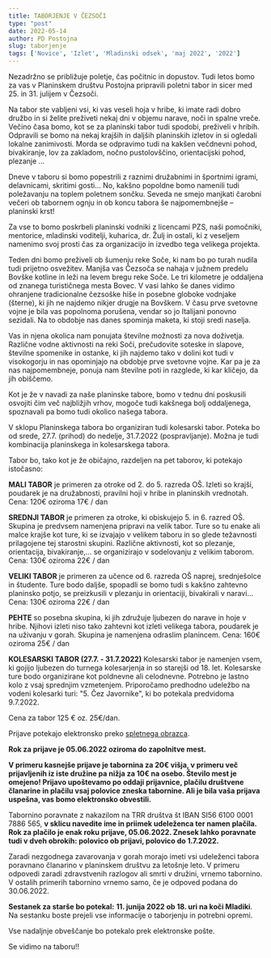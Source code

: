 ```yaml
---
title: TABORJENJE V ČEZSOČI
type: "post"
date: 2022-05-14
author: PD Postojna
slug: taborjenje
tags: ['Novice', 'Izlet', 'Mladinski odsek', 'maj 2022', '2022']
---
```


Nezadržno se približuje poletje, čas počitnic in dopustov. Tudi letos bomo za vas v Planinskem društvu Postojna pripravili poletni tabor in sicer med 25. in 31. julijem v Čezsoči.

Na tabor ste vabljeni vsi, ki vas veseli hoja v hribe, ki imate radi dobro družbo in si želite preživeti nekaj dni v objemu narave, noči in spalne vreče. Večino časa bomo, kot se za planinski tabor tudi spodobi, preživeli v hribih. Odpravili se bomo na nekaj krajših in daljših planinskih izletov in si ogledali lokalne zanimivosti. Morda se odpravimo tudi na kakšen večdnevni pohod, bivakiranje, lov za zakladom, nočno pustolovščino, orientacijski pohod, plezanje ...

Dneve v taboru si bomo popestrili z raznimi družabnimi in športnimi igrami, delavnicami, skritimi gosti... No, kakšno popoldne bomo namenili tudi poležavanju na toplem poletnem sončku. Seveda ne smejo manjkati čarobni večeri ob tabornem ognju in ob koncu tabora še najpomembnejše – planinski krst!

Za vse to bomo poskrbeli planinski vodniki z licencami PZS, naši pomočniki, mentorice, mladinski voditelji, kuharica, dr. Žulj in ostali, ki z veseljem namenimo svoj prosti čas za organizacijo in izvedbo tega velikega projekta.

Teden dni bomo preživeli ob šumenju reke Soče, ki nam bo po turah nudila tudi prijetno osvežitev. Manjša vas Čezsoča se nahaja v južnem predelu Bovške kotline in leži na levem bregu reke Soče. Le tri kilometre je oddaljena od znanega turističnega mesta Bovec. V vasi lahko še danes vidimo ohranjene tradicionalne čezsoške hiše in posebne globoke vodnjake (šterne), ki jih ne najdemo nikjer drugje na Bovškem. V času prve svetovne vojne je bila vas popolnoma porušena, vendar so jo Italijani ponovno sezidali. Na to obdobje nas danes spominja maketa, ki stoji sredi naselja. 

Vas in njena okolica nam ponujata številne možnosti za nova doživetja. Različne vodne aktivnosti na reki Soči, prečudovite soteske in slapove, številne spomenike in ostanke, ki jih najdemo tako v dolini kot tudi v visokogorju in nas opominjajo na obdobje prve svetovne vojne. Kar pa je za nas najpomembneje, ponuja nam številne poti in razglede, ki kar kličejo, da jih obiščemo. 

Kot je že v navadi za naše planinske tabore, bomo v tednu dni poskusili osvojiti čim več najbližjih vrhov, mogoče tudi kakšnega bolj oddaljenega, spoznavali pa bomo tudi okolico našega tabora. 

V sklopu Planinskega tabora bo organiziran tudi kolesarski tabor. Poteka bo  od srede, 27.7. (prihod) do nedelje, 31.7.2022 (pospravljanje). Možna je tudi kombinacija planinskega in kolesarskega tabora.


Tabor bo, tako kot je že običajno, razdeljen na pet taborov, ki potekajo istočasno:

**MALI TABOR** je primeren za otroke od 2. do 5. razreda OŠ. Izleti so krajši, poudarek je na družabnosti, pravilni hoji v hribe in planinskih vrednotah. Cena: 120€ oziroma 17€ / dan

**SREDNJI TABOR** je primeren za otroke, ki obiskujejo 5. in 6. razred OŠ. Skupina je predvsem namenjena pripravi na velik tabor. Ture so tu enake ali malce krajše kot ture, ki se izvajajo v velikem taboru in so glede težavnosti prilagojene tej starostni skupini. Različne aktivnosti, kot so plezanje, orientacija, bivakiranje,… se organizirajo v sodelovanju z velikim taborom. Cena: 130€ oziroma 22€ / dan

**VELIKI TABOR** je primeren za učence od 6. razreda OŠ naprej, srednješolce in študente. Ture bodo daljše, spopadli se bomo tudi s kakšno zahtevno planinsko potjo, se preizkusili v plezanju in orientaciji, bivakirali v naravi… Cena: 130€ oziroma 22€ / dan

**PEHTE** so posebna skupina, ki jih združuje ljubezen do narave in hoje v hribe. Njihovi izleti niso tako zahtevni kot izleti velikega tabora, poudarek je na uživanju v gorah. Skupina je namenjena odraslim planincem. Cena: 160€ oziroma 25€ / dan

**KOLESARSKI TABOR (27.7. - 31.7.2022)**
Kolesarski tabor je namenjen vsem, ki gojijo ljubezen do turnega kolesarjenja in so starejši od 18. let. Kolesarske ture bodo organizirane kot poldnevne ali celodnevne. Potrebno je lastno kolo z vsaj sprednjim vzmetenjem. Priporočamo predhodno udeležbo na vodeni kolesarki turi: "5. Čez Javornike", ki bo potekala predvidoma 9.7.2022.

Cena za tabor 125 € oz. 25€/dan.


Prijave potekajo elektronsko preko [spletnega obrazca](https://docs.google.com/forms/d/e/1FAIpQLSfuXCmiQmriEZpWZ6hWKpYYjGOUDXsxTKLck3lBMoggpgWwEA/viewform?vc=0&c=0&w=1&flr=0).

**Rok za prijave je 05.06.2022 oziroma do zapolnitve mest.**

**V primeru kasnejše prijave je tabornina za 20€ višja, v primeru več prijavljenih iz iste družine pa nižja za 10€ na osebo. Število mest je omejeno! Prijavo upoštevamo po oddaji prijavnice, plačilu društvene članarine in plačilu vsaj polovice zneska tabornine. Ali je bila vaša prijava uspešna, vas bomo elektronsko obvestili.**

Tabornino poravnate z nakazilom na TRR društva št IBAN SI56 6100 0001 7886 565, **v sklicu navedite ime in priimek udeleženca ter namen plačila. Rok za plačilo je enak roku prijave, 05.06.2022. Znesek lahko poravnate tudi v dveh obrokih: polovico ob prijavi, polovico do 1.7.2022.**

Zaradi nezgodnega zavarovanja v gorah morajo imeti vsi udeleženci tabora poravnano članarino v planinskem društvu za letošnje leto.
V primeru odpovedi zaradi zdravstvenih razlogov ali smrti v družini, vrnemo tabornino. V ostalih primerih tabornino vrnemo samo, če je odpoved podana do 30.06.2022.

**Sestanek za starše bo potekal:**
**11. junija 2022 ob 18. uri na koči Mladiki**. Na sestanku boste prejeli vse informacije o taborjenju in potrebni opremi.

Vse nadaljnje obveščanje bo potekalo prek elektronske pošte.

Se vidimo na taboru!!
